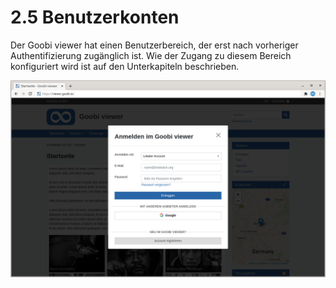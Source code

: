 # 2.5 Benutzerkonten

Der Goobi viewer hat einen Benutzerbereich, der erst nach vorheriger Authentifizierung zugänglich ist. Wie der Zugang zu diesem Bereich konfiguriert wird ist auf den Unterkapiteln beschrieben.

![Anmeldebildschirm f&#xFC;r ein Benutzerkonto](../../.gitbook/assets/de_login.png)

